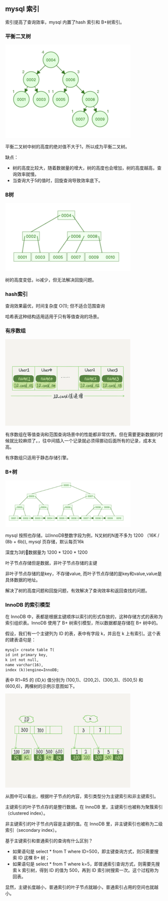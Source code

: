 ## mysql 索引

索引提高了查询效率，mysql 内置了hash 索引和 B+树索引。


### 平衡二叉树

<img src="../image/AVL-tree.png" width="400px">

平衡二叉树中树的高度的绝对值不大于1，所以成为平衡二叉树。

缺点：

* 树的高度比较大，随着数据量的增大，树的高度也会增加，树的高度越高，查询效率就慢。
* 当查询大于5的值时，回旋查询导致效率底下。

### B树

<img src="../image/B-tree.png" width="400px">

树的高度变低，io减少，但无法解决回旋问题。

### hash索引

查询效果最优，时间复杂度 O(1); 但不适合范围查询

哈希表这种结构适用适用于只有等值查询的场景。

### 有序数组

<img src="../image/sort-array.webp" width="400px">

有序数组在等值查询和范围查询场景中的性能都非常优秀。但在需要更新数据的时候就比较麻烦了。，往中间插入一个记录就必须得挪动后面所有的记录，成本太高。

有序数组只适用于静态存储引擎。

### B+树

<img src="../image/B+tree.png" width="400px">

mysql 按照也存储，以InnoDB整数字段为例，N叉树的N差不多为 1200 （16K / (8b + 6b)), mysql 页存储，默认每页16k

深度为3的数据量为 1200 * 1200 * 1200

叶子节点存储但是数据，非叶子节点存储的主键

非叶子节点存储的是key，不存储value, 而叶子节点存储的是key和value,value是具体数据的地址。

解决了树的高度问题和回旋问题，有效解决了查询效率和返回查找的问题。

### InnoDB 的索引模型

在 InnoDB 中，表都是根据主键顺序以索引的形式存放的，这种存储方式的表称为索引组织表。InnoDB 使用了 B+ 树索引模型，所以数据都是存储在 B+ 树中的。

假设，我们有一个主键列为 ID 的表，表中有字段 k，并且在 k 上有索引。这个表的建表语句是：

```
mysql> create table T(
id int primary key, 
k int not null, 
name varchar(16),
index (k))engine=InnoDB;
```

表中 R1~R5 的 (ID,k) 值分别为 (100,1)、(200,2)、(300,3)、(500,5) 和 (600,6)，两棵树的示例示意图如下。

<img src="../image/innodb-index-1.webp" width="400px">

从图中可以看出，根据叶子节点的内容，索引类型分为主键索引和非主键索引。

主键索引的叶子节点存的是整行数据。在 InnoDB 里，主键索引也被称为聚簇索引（clustered index）。

非主键索引的叶子节点内容是主键的值。在 InnoDB 里，非主键索引也被称为二级索引（secondary index）。

基于主键索引和普通索引的查询有什么区别？

* 如果语句是 select * from T where ID=500，即主键查询方式，则只需要搜索 ID 这棵 B+ 树；
* 如果语句是 select * from T where k=5，即普通索引查询方式，则需要先搜索 k 索引树，得到 ID 的值为 500，再到 ID 索引树搜索一次。这个过程称为回表。

显然，主键长度越小，普通索引的叶子节点就越小，普通索引占用的空间也就越小。